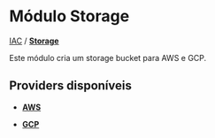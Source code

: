 # Módulo Storage

[IAC](../README.md) / **[Storage](#módulo-storage)**

Este módulo cria um storage bucket para AWS e GCP.

## Providers disponíveis

- [**AWS**](./aws/README.md)

- [**GCP**](./gcp/README.md)
